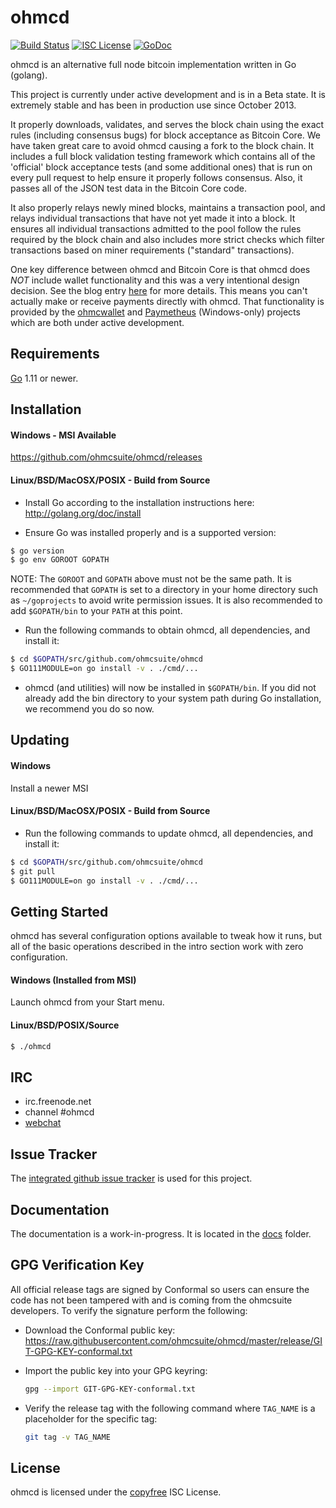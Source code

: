 ohmcd
====

[![Build Status](https://travis-ci.org/ohmcsuite/ohmcd.png?branch=master)](https://travis-ci.org/ohmcsuite/ohmcd)
[![ISC License](http://img.shields.io/badge/license-ISC-blue.svg)](http://copyfree.org)
[![GoDoc](https://img.shields.io/badge/godoc-reference-blue.svg)](http://godoc.org/github.com/ohmcsuite/ohmcd)

ohmcd is an alternative full node bitcoin implementation written in Go (golang).

This project is currently under active development and is in a Beta state.  It
is extremely stable and has been in production use since October 2013.

It properly downloads, validates, and serves the block chain using the exact
rules (including consensus bugs) for block acceptance as Bitcoin Core.  We have
taken great care to avoid ohmcd causing a fork to the block chain.  It includes a
full block validation testing framework which contains all of the 'official'
block acceptance tests (and some additional ones) that is run on every pull
request to help ensure it properly follows consensus.  Also, it passes all of
the JSON test data in the Bitcoin Core code.

It also properly relays newly mined blocks, maintains a transaction pool, and
relays individual transactions that have not yet made it into a block.  It
ensures all individual transactions admitted to the pool follow the rules
required by the block chain and also includes more strict checks which filter
transactions based on miner requirements ("standard" transactions).

One key difference between ohmcd and Bitcoin Core is that ohmcd does *NOT* include
wallet functionality and this was a very intentional design decision.  See the
blog entry [here](https://blog.conformal.com/ohmcd-not-your-moms-bitcoin-daemon)
for more details.  This means you can't actually make or receive payments
directly with ohmcd.  That functionality is provided by the
[ohmcwallet](https://github.com/ohmcsuite/ohmcwallet) and
[Paymetheus](https://github.com/ohmcsuite/Paymetheus) (Windows-only) projects
which are both under active development.

## Requirements

[Go](http://golang.org) 1.11 or newer.

## Installation

#### Windows - MSI Available

https://github.com/ohmcsuite/ohmcd/releases

#### Linux/BSD/MacOSX/POSIX - Build from Source

- Install Go according to the installation instructions here:
  http://golang.org/doc/install

- Ensure Go was installed properly and is a supported version:

```bash
$ go version
$ go env GOROOT GOPATH
```

NOTE: The `GOROOT` and `GOPATH` above must not be the same path.  It is
recommended that `GOPATH` is set to a directory in your home directory such as
`~/goprojects` to avoid write permission issues.  It is also recommended to add
`$GOPATH/bin` to your `PATH` at this point.

- Run the following commands to obtain ohmcd, all dependencies, and install it:

```bash
$ cd $GOPATH/src/github.com/ohmcsuite/ohmcd
$ GO111MODULE=on go install -v . ./cmd/...
```

- ohmcd (and utilities) will now be installed in ```$GOPATH/bin```.  If you did
  not already add the bin directory to your system path during Go installation,
  we recommend you do so now.

## Updating

#### Windows

Install a newer MSI

#### Linux/BSD/MacOSX/POSIX - Build from Source

- Run the following commands to update ohmcd, all dependencies, and install it:

```bash
$ cd $GOPATH/src/github.com/ohmcsuite/ohmcd
$ git pull
$ GO111MODULE=on go install -v . ./cmd/...
```

## Getting Started

ohmcd has several configuration options available to tweak how it runs, but all
of the basic operations described in the intro section work with zero
configuration.

#### Windows (Installed from MSI)

Launch ohmcd from your Start menu.

#### Linux/BSD/POSIX/Source

```bash
$ ./ohmcd
```

## IRC

- irc.freenode.net
- channel #ohmcd
- [webchat](https://webchat.freenode.net/?channels=ohmcd)

## Issue Tracker

The [integrated github issue tracker](https://github.com/ohmcsuite/ohmcd/issues)
is used for this project.

## Documentation

The documentation is a work-in-progress.  It is located in the [docs](https://github.com/ohmcsuite/ohmcd/tree/master/docs) folder.

## GPG Verification Key

All official release tags are signed by Conformal so users can ensure the code
has not been tampered with and is coming from the ohmcsuite developers.  To
verify the signature perform the following:

- Download the Conformal public key:
  https://raw.githubusercontent.com/ohmcsuite/ohmcd/master/release/GIT-GPG-KEY-conformal.txt

- Import the public key into your GPG keyring:
  ```bash
  gpg --import GIT-GPG-KEY-conformal.txt
  ```

- Verify the release tag with the following command where `TAG_NAME` is a
  placeholder for the specific tag:
  ```bash
  git tag -v TAG_NAME
  ```

## License

ohmcd is licensed under the [copyfree](http://copyfree.org) ISC License.
